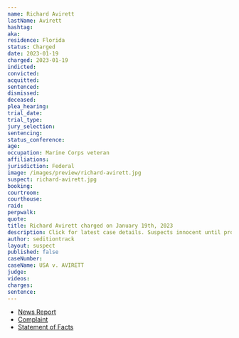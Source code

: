 ```yaml
---
name: Richard Avirett
lastName: Avirett
hashtag:
aka:
residence: Florida
status: Charged
date: 2023-01-19
charged: 2023-01-19
indicted:
convicted:
acquitted:
sentenced:
dismissed:
deceased:
plea_hearing:
trial_date:
trial_type:
jury_selection:
sentencing:
status_conference:
age:
occupation: Marine Corps veteran
affiliations:
jurisdiction: Federal
image: /images/preview/richard-avirett.jpg
suspect: richard-avirett.jpg
booking:
courtroom:
courthouse:
raid:
perpwalk:
quote:
title: Richard Avirett charged on January 19th, 2023
description: Click for latest case details. Suspects innocent until proven guilty.
author: seditiontrack
layout: suspect
published: false
caseNumber: 
caseName: USA v. AVIRETT
judge:
videos:
charges:
sentence:
---
```

- [News Report](https://vozwire.com/marine-corps-vet-richard-avirett-took-part-in-the-jan-6-capitol-riot-but-hasnt-been-charged/)
- [Complaint](https://www.justice.gov/usao-dc/case-multi-defendant/file/1567476/download)
- [Statement of Facts](https://www.justice.gov/usao-dc/case-multi-defendant/file/1567471/download)
